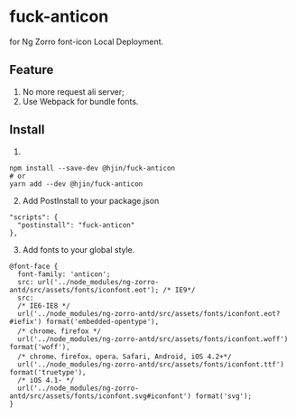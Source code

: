 # fuck-anticon
for Ng Zorro font-icon Local Deployment.

## Feature

1. No more request ali server;
2. Use Webpack for bundle fonts.

## Install

1.

```
npm install --save-dev @hjin/fuck-anticon
# or
yarn add --dev @hjin/fuck-anticon
```

2. Add PostInstall to your package.json
```
"scripts": {
  "postinstall": "fuck-anticon"
},
```

3. Add fonts to your global style. 

```
@font-face {
  font-family: 'anticon';
  src: url('../node_modules/ng-zorro-antd/src/assets/fonts/iconfont.eot'); /* IE9*/
  src:
  /* IE6-IE8 */
  url('../node_modules/ng-zorro-antd/src/assets/fonts/iconfont.eot?#iefix') format('embedded-opentype'),
  /* chrome、firefox */
  url('../node_modules/ng-zorro-antd/src/assets/fonts/iconfont.woff') format('woff'),
  /* chrome、firefox、opera、Safari, Android, iOS 4.2+*/
  url('../node_modules/ng-zorro-antd/src/assets/fonts/iconfont.ttf') format('truetype'),
  /* iOS 4.1- */
  url('../node_modules/ng-zorro-antd/src/assets/fonts/iconfont.svg#iconfont') format('svg');
}
```